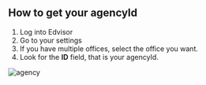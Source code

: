 ## How to get your agencyId

1. Log into Edvisor
2. Go to your settings
3. If you have multiple offices, select the office you want.
4. Look for the **ID** field, that is your agencyId.

![agency](agencyId.png)

